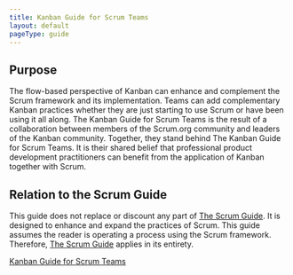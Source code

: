 ```yaml
---
title: Kanban Guide for Scrum Teams
layout: default
pageType: guide
---
```


## Purpose
The flow-based perspective of Kanban can enhance and complement the Scrum framework and its implementation. Teams can add complementary Kanban practices whether they are just starting to use Scrum or have been using it all along.
The Kanban Guide for Scrum Teams is the result of a collaboration between members of the Scrum.org community and leaders of the Kanban community. Together, they stand behind The Kanban Guide for Scrum Teams. It is their shared belief that professional product development practitioners can benefit from the application of Kanban together with Scrum.

## Relation to the Scrum Guide

This guide does not replace or discount any part of [The Scrum Guide](/Project-Management/Agile-Ways-of-Working/Guides-&-WhitePapers/Scrum-Guide). It is designed to enhance and expand the practices of Scrum. This guide assumes the reader is operating a process using the Scrum framework. Therefore, [The Scrum Guide](/Project-Management/Agile-Ways-of-Working/Guides-&-WhitePapers/Scrum-Guide) applies in its entirety.

[Kanban Guide for Scrum Teams](https://scrum.org/resources/kanban-guide-scrum-teams)
